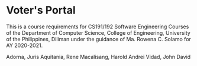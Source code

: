 # Voter's Portal

This is a course requirements for CS191/192 Software Engineering Courses of the Department of Computer Science, College of Engineering, University of the Philippines, Diliman under the guidance of Ma. Rowena C. Solamo for AY 2020-2021.

Adorna, Juris
Aquitania, Rene
Macalisang, Harold Andrei
Vidad, John David
